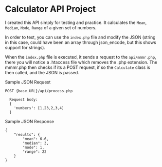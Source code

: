 # Calculator API Project

I created this API simply for testing and practice. It calculates the `Mean`, `Median`, `Mode`, `Range` of a given set of numbers.
 
In order to test, you can use the `index.php` file and modify the JSON (string in this case, could have been an array through json_encode, but this shows support for strings).

When the `index.php` file is executed, it sends a request to the `api/mmmr.php`, there you will notice a .htaccess file
which removes the .php extension. The mmmr.php then checks if its a POST request, if so the `Calculate` class is then called, and the JSON is passed.


Sample JSON Request
```
POST {base_URL}/api/process.php

  Request body:
  {
    'numbers': [1,23,2,3,4]
  }
```
Sample JSON Response
```
{
    "results": {
        "mean": 6.6,
        "median": 3,
        "mode": 1,
        "range": 22
    }
}
```